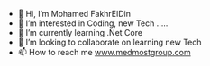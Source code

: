- 👋 Hi, I’m Mohamed FakhrElDin
- 👀 I’m interested in Coding, new Tech .....
- 🌱 I’m currently learning .Net Core
- 💞️ I’m looking to collaborate on learning new Tech
- 📫 How to reach me www.medmostgroup.com

<!---
MedMost/MedMost is a ✨ special ✨ repository because its `README.md` (this file) appears on your GitHub profile.
You can click the Preview link to take a look at your changes.
--->
